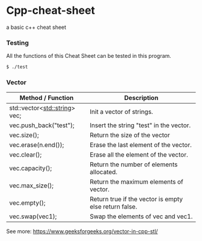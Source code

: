 # Cpp-cheat-sheet
a basic c++ cheat sheet 
### Testing

All the functions of this Cheat Sheet can be tested in this program.

```sh
$ ./test
```

### Vector


| Method / Function | Description |
| ------ | ------ |
|std::vector<<std::string>> vec; | Init a vector of strings.|
|vec.push_back("test"); | Insert the string "test" in the vector. |
|vec.size(); | Return the size of the vector |
|vec.erase(n.end()); | Erase the last element of the vector. |
|vec.clear(); | Erase all the element of the vector. |
|vec.capacity(); | Return the number of elements allocated. |
|vec.max_size(); | Return the maximum elements of vector. |
|vec.empty();    | Return true if the vector is empty else return false. |
|vec.swap(vec1); | Swap the elements of vec and vec1. |

See more: https://www.geeksforgeeks.org/vector-in-cpp-stl/
